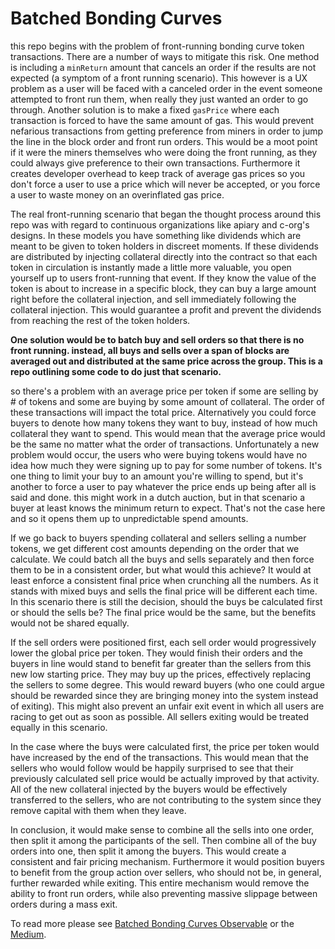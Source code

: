 
# Batched Bonding Curves

this repo begins with the problem of front-running bonding curve token transactions. There are a number of ways to mitigate this risk. One method is including a `minReturn` amount that cancels an order if the results are not expected (a symptom of a front running scenario). This however is a UX problem as a user will be faced with a canceled order in the event someone attempted to front run them, when really they just wanted an order to go through. Another solution is to make a fixed `gasPrice` where each transaction is forced to have the same amount of gas. This would prevent nefarious transactions from getting preference from miners in order to jump the line in the block order and front run orders. This would be a moot point if it were the miners themselves who were doing the front running, as they could always give preference to their own transactions. Furthermore it creates developer overhead to keep track of average gas prices so you don't force a user to use a price which will never be accepted, or you force a user to waste money on an overinflated gas price.

The real front-running scenario that began the thought process around this repo was with regard to continuous organizations like apiary and c-org's designs. In these models you have something like dividends which are meant to be given to token holders in discreet moments. If these dividends are distributed by injecting collateral directly into the contract so that each token in circulation is instantly made a little more valuable, you open yourself up to users front-running that event. If they know the value of the token is about to increase in a specific block, they can buy a large amount right before the collateral injection, and sell immediately following the collateral injection. This would guarantee a profit and prevent the dividends from reaching the rest of the token holders.

**One solution would be to batch buy and sell orders so that there is no front running. instead, all buys and sells over a span of blocks are averaged out and distributed at the same price across the group. This is a repo outlining some code to do just that scenario.**

so there's a problem with an average price per token if some are selling by # of tokens and some are buying by some amount of collateral. The order of these transactions will impact the total price. Alternatively you could force buyers to denote how many tokens they want to buy, instead of how much collateral they want to spend. This would mean that the average price would be the same no matter what the order of transactions. Unfortunately a new problem would occur, the users who were buying tokens would have no idea how much they were signing up to pay for some number of tokens. It's one thing to limit your buy to an amount you're willing to spend, but it's another to force a user to pay whatever the price ends up being after all is said and done. this might work in a dutch auction, but in that scenario a buyer at least knows the minimum return to expect. That's not the case here and so it opens them up to unpredictable spend amounts.

If we go back to buyers spending collateral and sellers selling a number tokens, we get different cost amounts depending on the order that we calculate. We could batch all the buys and sells separately and then force them to be in a consistent order, but what would this achieve? It would at least enforce a consistent final price when crunching all the numbers. As it stands with mixed buys and sells the final price will be different each time. In this scenario there is still the decision, should the buys be calculated first or should the sells be? The final price would be the same, but the benefits would not be shared equally.

If the sell orders were positioned first, each sell order would progressively lower the global price per token. They would finish their orders and the buyers in line would stand to benefit far greater than the sellers from this new low starting price. They may buy up the prices, effectively replacing the sellers to some degree. This would reward buyers (who one could argue should be rewarded since they are bringing money into the system instead of exiting). This might also prevent an unfair exit event in which all users are racing to get out as soon as possible. All sellers exiting would be treated equally in this scenario.

In the case where the buys were calculated first, the price per token would have increased by the end of the transactions. This would mean that the sellers who would follow would be happily surprised to see that their previously calculated sell price would be actually improved by that activity. All of the new collateral injected by the buyers would be effectively transferred to the sellers, who are not contributing to the system since they remove capital with them when they leave.

In conclusion, it would make sense to combine all the sells into one order, then split it among the participants of the sell. Then combine all of the buy orders into one, then split it among the buyers. This would create a consistent and fair pricing mechanism. Furthermore it would position buyers to benefit from the group action over sellers, who should not be, in general, further rewarded while exiting. This entire mechanism would remove the ability to front run orders, while also preventing massive slippage between orders during a mass exit.


To read more please see [Batched Bonding Curves Observable](https://beta.observablehq.com/@okwme/batched-bonding-curves) or the [Medium](https://medium.com/@billyrennekamp/batched-bonding-curves-ce69a57d8ae4).

